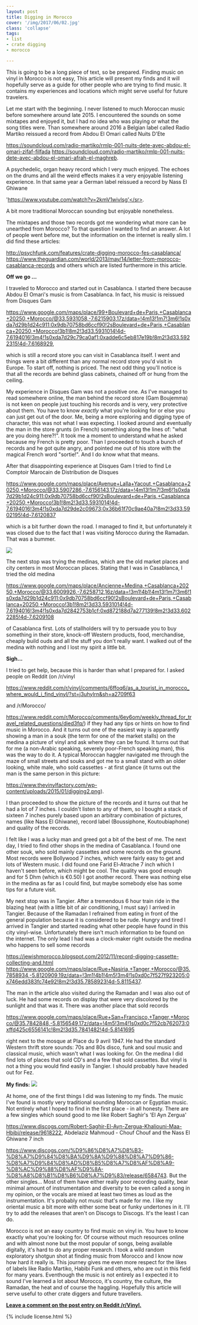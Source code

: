 ```yaml
---
layout: post
title: Digging in Morocco
cover: '/img/2017/06/02.jpg'
class: 'collapse'
tags:
- list
- crate digging
- morocco

---
```


<p>
  This is going to be a long piece of text, so be prepared. Finding
  music on vinyl in Morocco is not easy,  This article will present my
  finds and it will hopefully serve as a guide for other
  people who are trying to find music. It contains my experiences and
  locations which might serve useful for future travelers.
</p>
<p>
  Let me start with the beginning. I never listened to much Moroccan music
  before somewhere around late 2015. I encountered the sounds on some
  mixtapes and enjoyed it, but I had no idea who was
  playing or
  what the song titles were. Than somewhere around 2016 a Belgian
  label called Radio Martiko reissued a record from Abdou El Omari
  called Nuits D'Ete

  <sr>https://soundcloud.com/radio-martiko/rmlp-001-nuits-dete-avec-abdou-el-omari-zifaf-filfada</sr>
  <sr>https://soundcloud.com/radio-martiko/rmlp-001-nuits-dete-avec-abdou-el-omari-afrah-el-maghreb</sr>.

  A psychedelic, organ heavy record which I
  very much enjoyed. The echoes on the drums and all the weird
  effects makes it a very enjoyable listening experience. In that
  same year a German label reissued a record by Nass El Ghiwane

  <sr>'https://www.youtube.com/watch?v=2kmV1wivlsg'</sr>.

  A bit more traditional Moroccan sounding but enjoyable nonetheless.
</p>
<p>
  The mixtapes and those two records got me wondering what more can be
  unearthed from Morocco?
  To that question I wanted to find an answer. A lot of people
  went before me, but the information on the internet is really slim.
  I did find these articles:

  <sr>http://psychfunk.com/features/crate-digging-morocco-fes-casablanca/</sr>
  <sr>https://www.theguardian.com/world/2013/may/14/letter-from-morocco-casablanca-records</sr> and others which are listed furthermore in this
  article.
</p>

<strong>Off we go ... </strong>
<p>
  I traveled to Morocco and started out in Casablanca. I started there
  because Abdou El Omari's music is from Casablanca. In fact, his music
  is reissued from Disques Gam

  <sr>https://www.google.com/maps/place/99+Boulevard+de+Paris,+Casablanca+20250,+Morocco/@33.5931058,-7.6215903,17z/data=!4m13!1m7!3m6!1s0xda7d29b1d24c911:0x9db70758bd6ccf90!2sBoulevard+de+Paris,+Casablanca+20250,+Morocco!3b1!8m2!3d33.5931014!4d-7.6194016!3m4!1s0xda7d29c79ca0af1:0xadde6c5eb817e19b!8m2!3d33.5922315!4d-7.6168929</sr>,

  which is still a record store you can
  visit in Casablanca itself. I went and things were a bit different
  than any normal record store you'd visit in Europe. To start off,
  nothing is priced. The next odd thing you'll notice is that all the
  records are behind glass cabinets, chained off or hung from the
  ceiling.
</p>
<p>
  My experience in Disques Gam was not a positive one. As I've managed
  to read somewhere online, the man behind the record
  store (Gam Boujemma) is not keen on people just touching his records and
  is very, very protective about them. You
  have to know <i>exactly</i> what you're looking for or else you can
  just get out of the door. Me, being a more exploring and digging type
  of character, this was not what I was expecting. I looked around and
  eventually the man in the store grunts (in French) something along
  the lines of: "what are you doing here?!". It took me a moment to
  understand what he asked because my French is pretty poor. Than I
  proceeded to touch a bunch of records and he got quite angry, and
  pointed me out of his store with the magical French word "sortie!".
  And I do know what that means.
</p>
<p>
  After that disappointing experience at Disques Gam I tried to find
  Le Comptoir Marocain de Distribution de Disques

  <sr>https://www.google.com/maps/place/Avenue+Lalla+Yacout,+Casablanca+20250,+Morocco/@33.5907286,-7.6156143,17z/data=!4m13!1m7!3m6!1s0xda7d29b1d24c911:0x9db70758bd6ccf90!2sBoulevard+de+Paris,+Casablanca+20250,+Morocco!3b1!8m2!3d33.5931014!4d-7.6194016!3m4!1s0xda7d29de2c09673:0x36b61f70c9ae40a7!8m2!3d33.5902195!4d-7.6120837</sr>

  which is a bit
  further down the road. I managed to find it, but unfortunately it
  was closed due to the fact that I was visiting Morocco during the
  Ramadan. That was a bummer.

</p>
<img src='/img/2017/06/01.jpg'/>
<p>
  The next stop was trying the medinas, which are the old market
  places and city centers in most Moroccan places. Stating that
  I was in Casablanca, I tried the old medina

  <sr>https://www.google.com/maps/place/Ancienne+Medina,+Casablanca+20250,+Morocco/@33.6009926,-7.6258712,16z/data=!3m1!4b1!4m13!1m7!3m6!1s0xda7d29b1d24c911:0x9db70758bd6ccf90!2sBoulevard+de+Paris,+Casablanca+20250,+Morocco!3b1!8m2!3d33.5931014!4d-7.6194016!3m4!1s0xda7d2842753b1cf:0xd872188d7a277139!8m2!3d33.6022285!4d-7.6209108</sr>

  of Casablanca first.
  Lots of stallholders will try to persuade you to buy something in
  their store, knock-off Western products, food, merchandise, cheaply
  build ouds and all the stuff you don't really want. I walked out of
  the medina with nothing and I lost my spirit a little bit.
</p>
<strong>Sigh...</strong>
<p>
  I tried to get help, because this is harder than what I prepared for.
  I asked people on Reddit (on /r/vinyl

  <sr>https://www.reddit.com/r/vinyl/comments/6ffoq6/as_a_tourist_in_morocco_where_would_i_find_vinyl/?st=j3uhylrn&sh=a2709f63</sr>

   and /r/Morocco/

  <sr>https://www.reddit.com/r/Morocco/comments/6ey6om/weekly_thread_for_travel_related_questions/died3fq/</sr>) if they
  had any tips or hints on how to find music in Morocco. And it turns
  out one of the easiest way is apparantly showing a man in a souk
  (the term for one of the market stalls) on the medina a picture of
  vinyl and ask where they can be found. It turns out that for me
  (a non-Arabic speaking, severely poor-French speaking man),
  this was the way to do it. A typical Moroccan haggler navigated me
  through the maze of small streets and souks and got me to a small
  stand with an older looking, white male, who sold cassettes - at
  first glance (it turns out the man is the same person in
  this picture:

  <sr>https://www.thevinylfactory.com/wp-content/uploads/2015/01/digging2.png</sr>).

  I than proceeded to show the picture of the records
  and it turns out that he had a lot of 7 inches. I couldn't listen
  to any of them, so I bought a stack of sixteen 7 inches purely based
  upon an arbitrary combination of pictures, names (like Nass El Ghiwane),
  record label (Boussiphone, Koutoubiaphone) and quality of the records.
</p>
<p>
  I felt like I was a lucky man and greed got a bit of the best of me.
  The next day, I tried to find other shops in the medina of
  Casablanca. I found one other souk, who sold mainly cassettes and
  some records on the ground. Most records were Bollywood 7
  inches, which were fairly easy to get and lots of Western music.
  I did found one Farid El-Atrache 7 inch which I haven't seen
  before, which might be cool. The quality was good enough and
  for 5 Dhm (which is &euro;0.50) I got another record. There was
  nothing else in the medina as far as I could find, but maybe somebody
  else has some tips for a future visit.
</p>
<p>
  My next stop was in Tangier. After a tremendous 6 hour train ride
  in the blazing heat (with a little bit of air conditioning, I
  must say) I arrived in Tangier. Because of the Ramadan I refrained
  from eating in front of the general population because it is
  considered to be rude. Hungry and tired I arrived in Tangier and
  started reading what other people have found in this city vinyl-wise.
  Unfortunately there isn't much information to be found on the
  internet. The only lead I had was a clock-maker right outside
  the medina
  who happens to sell some records

  <sr>https://jewishmorocco.blogspot.com/2012/11/record-digging-cassette-collecting-and.html</sr>
  <sr>https://www.google.com/maps/place/Rue+Nasiria,+Tanger,+Morocco/@35.7858934,-5.8120909,19z/data=!3m1!4b1!4m5!3m4!1s0xd0c7f527f923205:0x746edd383fc74e92!8m2!3d35.7858923!4d-5.8115437</sr>.

  The man in the article also
  visited during the Ramadan and I was also out of luck. He had some
  records on display that were very discolored by the sunlight and
  that was it. There was another place that sold records

  <sr>https://www.google.com/maps/place/Rue+San+Francisco,+Tanger,+Morocco/@35.7842848,-5.8156549,17z/data=!4m5!3m4!1s0xd0c7f52cb762073:0xffd425c6556141c!8m2!3d35.7841482!4d-5.8141695</sr>

  right next to the mosque at Place du 9 avril 1947.
  He had the standard Western thrift store sounds: 70s and 80s disco,
  funk and soul music and classical
  music, which wasn't what I was looking for. On the medina I did find
  lots of places that sold CD's and a few that sold cassettes. But
  vinyl is not a thing you would find easily in Tangier. I should
  probably have headed out for Fez.
</p>

<strong>My finds:</strong>
<img src='/img/2017/06/02.jpg'/>
<p>
  At home, one of the first things I did was listening to my finds. The music
  I've found is mostly very
  traditional sounding Moroccan or Egyptian music. Not entirely what I
  hoped to find in the first place - in all honesty. There are a few singles
  which sound good to me like Robert Saghir's 'El Ayn Zergua'

  <sr>https://www.discogs.com/Robert-Saghir-El-Ayn-Zergua-Khaliouni-Maa-Hbibi/release/9618222</sr>,
  Abdelaziz Mahmoud - Chouf Chouf and the Nass El Ghiwane 7 inch

  <sr>https://www.discogs.com/%D9%86%D8%A7%D8%B3-%D8%A7%D9%84%D8%BA%D9%8A%D9%88%D8%A7%D9%86-%D8%A7%D9%84%D8%AD%D8%B5%D8%A7%D8%AF%D8%A9-%D8%AC%D9%88%D8%AF%D9%8A-%D8%A8%D8%B1%D8%B6%D8%A7%D9%83/release/6584743</sr>. But the other singles... Most of them
  have either really poor recording quality, bear minimal amount
  of instrumentation and diversity to be even called a song in my opinion, or
  the vocals are mixed at least two times as loud as the instrumentation.
  It's probably not music that's made for me. I like my oriental music a bit
  more with either some beat or funky undertones in it. I'll try to add the releases
  that aren't on Discogs to Discogs. It's the least I can do.
</p>

<p>
  Morocco is not an easy country to find music on vinyl in. You have to know
  exactly what you're looking for. Of course without much resources online and with
  almost none but the most popular of songs, being available digitally,
  it's hard to do any proper research. I took a wild random exploratory shotgun shot
  at finding music from Morocco and I know now how hard it really is. This
  journey gives me even more respect for the likes of labels like Radio
  Martiko, Habibi Funk and others, who are out in this field for many years.
  Eventhough the music is not entirely as I expected it to sound I've learned
  a lot about Morocco, it's country, the culture, the Ramadan,
  the heat and of course the haggling. Hopefully this article will serve
  useful to other crate diggers and future travellers.
</p>
<p>
  <strong>
    <a href='https://www.reddit.com/r/vinyl/comments/6hdt2z/digging_in_morocco/?st=j3y6n0ri&sh=f1c716bf' target='_blank'>Leave a comment on the post entry on Reddit /r/Vinyl.</a>
  </strong>
</p>

{% include license.html %}
